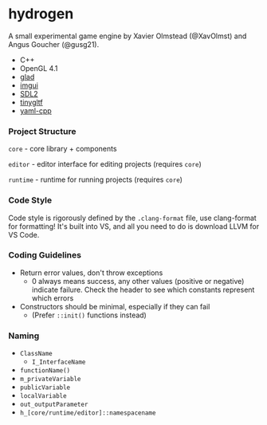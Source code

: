 # hydrogen

A small experimental game engine by Xavier Olmstead (@XavOlmst) and Angus Goucher (@gusg21).

* C++
* OpenGL 4.1
* [glad](https://glad.dav1d.de/)
* [imgui](https://github.com/ocornut/imgui)
* [SDL2](https://www.libsdl.org/)
* [tinygltf](https://github.com/syoyo/tinygltf)
* [yaml-cpp](https://github.com/jbeder/yaml-cpp)

### Project Structure

`core` - core library + components

`editor` - editor interface for editing projects (requires `core`)

`runtime` - runtime for running projects (requires `core`)

### Code Style

Code style is rigorously defined by the `.clang-format` file, use clang-format for formatting! It's built into VS, and all you need to do is download LLVM for VS Code.

### Coding Guidelines

* Return error values, don't throw exceptions
  * 0 always means success, any other values (positive or negative) indicate failure. Check the header to see which constants represent which errors
* Constructors should be minimal, especially if they can fail
  * (Prefer `::init()` functions instead)

### Naming

- `ClassName`
  - `I_InterfaceName`
- `functionName()`
- `m_privateVariable`
- `publicVariable`
- `localVariable`
- `out_outputParameter`
- `h_[core/runtime/editor]::namespacename`
